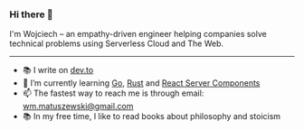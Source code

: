 ### Hi there 👋

I'm Wojciech – an empathy-driven engineer helping companies solve technical problems using Serverless Cloud and The Web.

---

- 📚 I write on [dev.to](https://dev.to/wojciechmatuszewski)
- 🌱 I’m currently learning [Go](https://go.dev/), [Rust](https://www.rust-lang.org/) and [React Server Components](https://nextjs.org/docs/app/building-your-application/rendering/server-components)
- 📫 The fastest way to reach me is through email: <wm.matuszewski@gmail.com>
- 📚 In my free time, I like to read books about philosophy and stoicism
